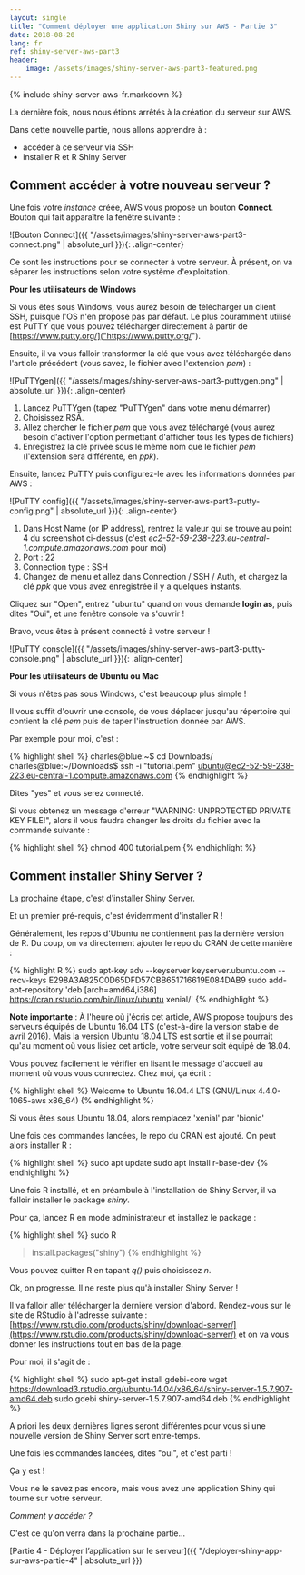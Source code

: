 ```yaml
---
layout: single
title: "Comment déployer une application Shiny sur AWS - Partie 3"
date: 2018-08-20
lang: fr
ref: shiny-server-aws-part3
header:
    image: /assets/images/shiny-server-aws-part3-featured.png
---
```


{% include shiny-server-aws-fr.markdown %}

La dernière fois, nous nous étions arrêtés à la création du serveur sur AWS. 

Dans cette nouvelle partie, nous allons apprendre à :

* accéder à ce serveur via SSH
* installer R et R Shiny Server

## Comment accéder à votre nouveau serveur ?

Une fois votre *instance* créée, AWS vous propose un bouton **Connect**. Bouton qui fait apparaître la fenêtre suivante :

![Bouton Connect]({{ "/assets/images/shiny-server-aws-part3-connect.png" | absolute_url }}){: .align-center}

Ce sont les instructions pour se connecter à votre serveur. À présent, on va séparer les instructions selon votre système d'exploitation.

**Pour les utilisateurs de Windows**

Si vous êtes sous Windows, vous aurez besoin de télécharger un client SSH, puisque l'OS n'en propose pas par défaut. Le plus couramment utilisé est PuTTY que vous pouvez télécharger directement à partir de [https://www.putty.org/]("https://www.putty.org/"). 	

Ensuite, il va vous falloir transformer la clé que vous avez téléchargée dans l'article précédent (vous savez, le fichier avec l'extension *pem*) :

![PuTTYgen]({{ "/assets/images/shiny-server-aws-part3-puttygen.png" | absolute_url }}){: .align-center}

1. Lancez PuTTYgen (tapez "PuTTYgen" dans votre menu démarrer)
2. Choisissez RSA.
3. Allez chercher le fichier *pem* que vous avez téléchargé (vous aurez besoin d'activer l'option permettant d'afficher tous les types de fichiers)
4. Enregistrez la clé privée sous le même nom que le fichier *pem* (l'extension sera différente, en *ppk*).

Ensuite, lancez PuTTY puis configurez-le avec les informations données par AWS :

![PuTTY config]({{ "/assets/images/shiny-server-aws-part3-putty-config.png" | absolute_url }}){: .align-center}

1. Dans Host Name (or IP address), rentrez la valeur qui se trouve au point 4 du screenshot ci-dessus (c'est *ec2-52-59-238-223.eu-central-1.compute.amazonaws.com* pour moi)
2. Port : 22
3. Connection type : SSH
4. Changez de menu et allez dans Connection / SSH / Auth, et chargez la clé *ppk* que vous avez enregistrée il y a quelques instants. 

Cliquez sur "Open", entrez "ubuntu" quand on vous demande **login as**, puis dites "Oui", et une fenêtre console va s'ouvrir ! 

Bravo, vous êtes à présent connecté à votre serveur ! 

![PuTTY console]({{ "/assets/images/shiny-server-aws-part3-putty-console.png" | absolute_url }}){: .align-center}

**Pour les utilisateurs de Ubuntu ou Mac**

Si vous n'êtes pas sous Windows, c'est beaucoup plus simple !

Il vous suffit d'ouvrir une console, de vous déplacer jusqu'au répertoire qui contient la clé *pem* puis de taper l'instruction donnée par AWS.

Par exemple pour moi, c'est :

{% highlight shell %}
charles@blue:~$ cd Downloads/
charles@blue:~/Downloads$ ssh -i "tutorial.pem" ubuntu@ec2-52-59-238-223.eu-central-1.compute.amazonaws.com
{% endhighlight %}

Dites "yes" et vous serez connecté.

Si vous obtenez un message d'erreur "WARNING: UNPROTECTED PRIVATE KEY FILE!", alors il vous faudra changer les droits du fichier avec la commande suivante :

{% highlight shell %}
chmod 400 tutorial.pem
{% endhighlight %}

## Comment installer Shiny Server ?

La prochaine étape, c'est d'installer Shiny Server.

Et un premier pré-requis, c'est évidemment d'installer R !

Généralement, les repos d'Ubuntu ne contiennent pas la dernière version de R. Du coup, on va directement ajouter le repo du CRAN de cette manière :

{% highlight R %}
sudo apt-key adv --keyserver keyserver.ubuntu.com --recv-keys E298A3A825C0D65DFD57CBB651716619E084DAB9
sudo add-apt-repository 'deb [arch=amd64,i386] https://cran.rstudio.com/bin/linux/ubuntu xenial/'
{% endhighlight %}

**Note importante** : À l'heure où j'écris cet article, AWS propose toujours des serveurs équipés de Ubuntu 16.04 LTS (c'est-à-dire la version stable de avril 2016). Mais la version Ubuntu 18.04 LTS est sortie et il se pourrait qu'au moment où vous lisiez cet article, votre serveur soit équipé de 18.04. 

Vous pouvez facilement le vérifier en lisant le message d'accueil au moment où vous vous connectez. Chez moi, ça écrit :

{% highlight shell %}
Welcome to Ubuntu 16.04.4 LTS (GNU/Linux 4.4.0-1065-aws x86_64)
{% endhighlight %}

Si vous êtes sous Ubuntu 18.04, alors remplacez 'xenial' par 'bionic'

Une fois ces commandes lancées, le repo du CRAN est ajouté. On peut alors installer R :

{% highlight shell %}
sudo apt update
sudo apt install r-base-dev
{% endhighlight %}

Une fois R installé, et en préambule à l'installation de Shiny Server, il va falloir installer le package *shiny*.

Pour ça, lancez R en mode administrateur et installez le package :

{% highlight shell %}
sudo R
> install.packages("shiny")
{% endhighlight %}

Vous pouvez quitter R en tapant *q()* puis choisissez *n*.

Ok, on progresse. Il ne reste plus qu'à installer Shiny Server !

Il va falloir aller télécharger la dernière version d'abord. Rendez-vous sur le site de RStudio à l'adresse suivante : [https://www.rstudio.com/products/shiny/download-server/](https://www.rstudio.com/products/shiny/download-server/) et on va vous donner les instructions tout en bas de la page.

Pour moi, il s'agit de :

{% highlight shell %}
sudo apt-get install gdebi-core
wget https://download3.rstudio.org/ubuntu-14.04/x86_64/shiny-server-1.5.7.907-amd64.deb
sudo gdebi shiny-server-1.5.7.907-amd64.deb
{% endhighlight %}

A priori les deux dernières lignes seront différentes pour vous si une nouvelle version de Shiny Server sort entre-temps.

Une fois les commandes lancées, dites "oui", et c'est parti !

Ça y est ! 

Vous ne le savez pas encore, mais vous avez une application Shiny qui tourne sur votre serveur.

*Comment y accéder ?*

C'est ce qu'on verra dans la prochaine partie...

[Partie 4 - Déployer l’application sur le serveur]({{ "/deployer-shiny-app-sur-aws-partie-4" | absolute_url }})